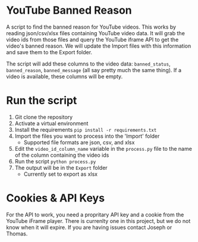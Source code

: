 # YouTube Banned Reason
A script to find the banned reason for YouTube videos. This works by reading json/csv/xlsx files containing YouTube video data. It will grab the video ids from those files and query the YouTube iframe API to get the video's banned reason. We will update the Import files with this information and save them to the Export folder. 

The script will add these columns to the video data: `banned_status`, `banned_reason`, `banned_message` (all say pretty much the same thing). If a video is available, these columns will be empty.

# Run the script
1. Git clone the repository
2. Activate a virtual environment
3. Install the requirements `pip install -r requirements.txt`
4. Import the files you want to process into the 'Import' folder
    - Supported file formats are json, csv, and xlsx
5. Edit the `video_id_column_name` variable in the `process.py` file to the name of the column containing the video ids
6. Run the script `python process.py`
7. The output will be in the `Export` folder
    - Currently set to export as xlsx

# Cookies & API Keys
For the API to work, you need a propritary API key and a cookie from the YouTube iFrame player. There is currenlty one in this project, but we do not know when it will expire. If you are having issues contact Joseph or Thomas. 
